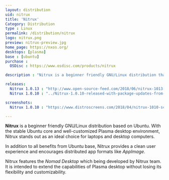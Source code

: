 ```yaml
---
layout: distribution
uid: nitrux
title: 'Nitrux'
Category: Distribution
type : Linux
permalink: /distribution/nitrux
logo: nitrux.png
preview: nitrux-preview.jpg
home_page: https://nxos.org/
desktops: [plasma]
base : [ubuntu]
purchase : 
  OSDisc : https://www.osdisc.com/products/nitrux

description : "Nitrux is a beginner friendly GNU/Linux distribution that ships a well-tweaked Plasma desktop on top of stable Ubuntu core and delivers a clean user experience"

releases:
  Nitrux 1.0.13 : "http://www.open-source-feed.com/2018/06/nitrux-1013-released-with-improved.html"
  Nitrux 1.0.10 : "../Nitrux-1.0.10-released-with-package-updates-from-bionic/"

screenshots:
  Nitrux 1.0.10 : "https://www.distroscreens.com/2018/04/nitrux-1010-screenshots.html"

---
```


**Nitrux** is a beginner friendly GNU/Linux distribution based on Ubuntu. With the stable Ubuntu core and well-customized Plasma desktop environment, Nitrux stands out as an ideal choice for laptops and desktop computers.

In addition to all benefits from Ubuntu base, Nitrux provides a clean user experience and encourages distributed app formats like *AppImage*.

Nitrux features the *Nomad Desktop* which being developed by Nitrux team. It is intended to extend the capabilities of Plasma desktop without losing its flexibility and customizability.